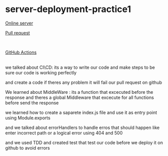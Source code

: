 # server-deployment-practice1
[Online server](https://server-i68i.onrender.com/)
<br>

[Pull request](https://github.com/Motasem-Sulaiman/server-deployment-practice1/pull/2)

<br>

[GitHub Actions](https://github.com/Motasem-Sulaiman/server-deployment-practice1/actions)

<br>
we talked about CI\CD: its a way to write our code and make steps to be sure our code is working perfectly 

and create a code if theres any problem it will fail our pull request on github


We learned about MiddleWare : its a function that excecuted before the response
and theres a global Middleware that excecute for all functions before send the response

we learned how to create a saparete index.js file and use it as entry point using Module.exports


and we talked about errorHandlers to handle erros that should happen like enter incorrect path or a logical error using 404 and 500 

and we used TDD and created test that test our code before we deploy it on github to avoid errors